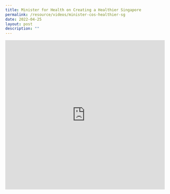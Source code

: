 ```yaml
---
title: Minister for Health on Creating a Healthier Singapore
permalink: /resource/videos/minister-cos-healthier-sg
date: 2022-04-25
layout: post
description: ""
---
```

<div class="bp-youtube"><iframe width="100%" height="474" src="https://www.youtube.com/embed/lg_LF-VcGn4"  title="YouTube video player" frameborder="0" allow="accelerometer; autoplay; clipboard-write; encrypted-media; gyroscope; picture-in-picture" allowfullscreen></iframe> </div>